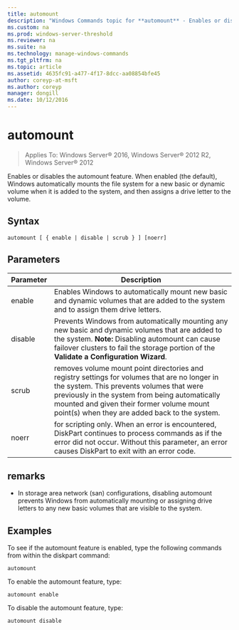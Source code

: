 ```yaml
---
title: automount
description: "Windows Commands topic for **automount** - Enables or disables the automount feature."
ms.custom: na
ms.prod: windows-server-threshold
ms.reviewer: na
ms.suite: na
ms.technology: manage-windows-commands
ms.tgt_pltfrm: na
ms.topic: article
ms.assetid: 4635fc91-a477-4f17-8dcc-aa08854bfe45
author: coreyp-at-msft
ms.author: coreyp
manager: dongill
ms.date: 10/12/2016
---
```

# automount

>Applies To: Windows Server&reg; 2016, Windows Server&reg; 2012 R2, Windows Server&reg; 2012

Enables or disables the automount feature. When enabled (the default), Windows automatically mounts the file system for a new basic or dynamic volume when it is added to the system, and then assigns a drive letter to the volume.

## Syntax
```
automount [ { enable | disable | scrub } ] [noerr]
```
## Parameters
|Parameter|Description|
|-------|--------|
|enable|Enables Windows to automatically mount new basic and dynamic volumes that are added to the system and to assign them drive letters.|
|disable|Prevents Windows from automatically mounting any new basic and dynamic volumes that are added to the system. **Note:** Disabling automount can cause failover clusters to fail the storage portion of the **Validate a Configuration Wizard**.|
|scrub|removes volume mount point directories and registry settings for volumes that are no longer in the system. This prevents volumes that were previously in the system from being automatically mounted and given their former volume mount point(s) when they are added back to the system.|
|noerr|for scripting only. When an error is encountered, DiskPart continues to process commands as if the error did not occur. Without this parameter, an error causes DiskPart to exit with an error code.|
## remarks
-   In storage area network (san) configurations, disabling automount prevents Windows from automatically mounting or assigning drive letters to any new basic volumes that are visible to the system.
## <a name="BKMK_examples"></a>Examples
To see if the automount feature is enabled, type the following commands from within the diskpart command:
```
automount
```
To enable the automount feature, type:
```
automount enable
```
To disable the automount feature, type:
```
automount disable
```

